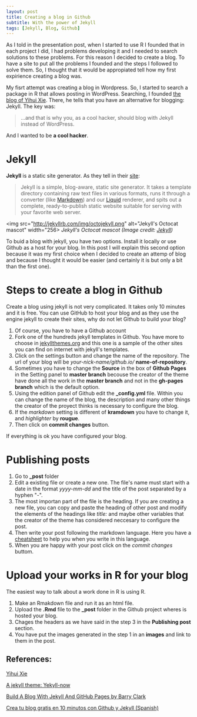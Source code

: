 ```yaml
---
layout: post
title: Creating a blog in Github
subtitle: With the power of Jekyll
tags: [Jekyll, Blog, Github]
---
```


As I told in the presentation post, when I started to use R I founded that in each project I did, I had problems developing it and I needed to search solutions to these problems. For this reason I decided to create a blog. To have a site to put all the problems I founded and the steps I followed to solve them. So, I thought that it would be appropiated tell how my first expirience creating a blog was.

My fisrt attempt was creating a blog in Wordpress. So, I started to search a package in R that allows posting in WordPress. Searching, I founded [the blog of Yihui Xie](http://yihui.name/knitr/demo/wordpress/). There, he tells that you have an alternative for blogging: Jekyll. The key was:

> ...and that is why you, as a cool hacker, should blog with Jekyll instead of WordPress.

And I wanted to be **a cool hacker**.

# Jekyll

**Jekyll** is a static site generator. As they tell in their [site](http://jekyllrb.com/):

> Jekyll is a simple, blog-aware, static site generator. It takes a template directory containing raw text files in various formats, runs it through a converter (like [Markdown](https://daringfireball.net/projects/markdown/)) and our [Liquid](https://github.com/Shopify/liquid/wiki) renderer, and spits out a complete, ready-to-publish static website suitable for serving with your favorite web server.

<img src="http://jekyllrb.com/img/octojekyll.png" alt="Jekyll's Octocat mascot" width="256> *Jekyll's Octocat mascot (Image credit: [Jekyll](http://jekyllrb.com/))*


To buid a blog with jekyll, you have two options. Install it locally or use Github as a host for your blog. In this post I will explain this second option because it was my first choice when I decided to create an attemp of blog and because I thought it would be easier (and certainly it is but only a bit than the first one).

# Steps to create a blog in Github

Create a blog using jekyll is not very complicated. It takes only 10 minutes and it is free. You can use GitHub to host your blog and as they use the engine jekyll to create their sites, why do not let Github to build your blog? 

1. Of course, you have to have a Github account
2. Fork one of the hundreds jekyll templates in Github. You have more to choose in [jekyllthemes.org](http://jekyllthemes.org/) and this one is a sample of the other sites you can find on internet with jekyll's templates.
3. Click on the settings button and change the name of the repository. The url of your blog will be *your-nick-name/github.io/* **name-of-repository**.
4. Sometimes you have to change the **Source** in the box of **Github Pages** in the Setting panel to **master branch** becouse the creator of the theme have done all the work in the **master branch** and not in the **gh-pages branch** which is the default option.
5. Using the edition panel of Github edit the **_config.yml** file. Within you can change the name of the blog, the description and many other things the creator of the proyect thinks is necessary to configure the blog.
6. If the *markdown* setting is different of **kramdown** you have to change it, and *highlighter* by **rougue**.
7. Then click on **commit changes** button.

If everything is ok you have configured your blog.

# Publishing posts

1. Go to **_post** folder
2. Edit a existing file or create a new one. The file's name must start with a date in the format *yyyy-mm-dd* and the title of the post separated by a hyphen "-".
3. The most importan part of the file is the heading. If you are creating a new file, you can copy and paste the heading of other post and modify the elements of the headings like *title:* and maybe other variables that the creator of the theme has considered neccesary to configure the post.
4. Then write your post following the markdown language. Here you have a [cheatsheet](https://github.com/adam-p/markdown-here/wiki/Markdown-Cheatsheet) to help you when you write in this language.
5. When you are happy with your post click on the *commit changes* buttom.

# Upload your works in R for your blog

The easiest way to talk about a work done in R is using R.
1. Make an Rmakdown file and run it as an html file.
2. Upload the **.Rmd** file to the **_post** folder in the Github project wheres is hosted your blog.
3. Chages the headers as we have said in the step 3 in the **Publishing post** section.
3. You have put the images generated in the step 1 in an **images** and link to them in the post.


## References:
[Yihui Xie](http://yihui.name/knitr/demo/wordpress/)

[A jekyll theme: Yekyll-now](https://github.com/barryclark/jekyll-now)

[ Build A Blog With Jekyll And GitHub Pages by Barry Clark](https://www.smashingmagazine.com/2014/08/build-blog-jekyll-github-pages/)

[Crea tu blog gratis en 10 minutos con Github y Jekyll (Spanish)](https://www.youtube.com/watch?v=lsvRyE5tPQQ)
